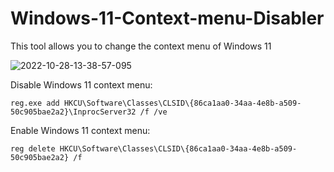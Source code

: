 # Windows-11-Context-menu-Disabler
This tool allows you to change the context menu of Windows 11

![2022-10-28-13-38-57-095](https://user-images.githubusercontent.com/89962566/198568372-b4b3e8bf-9878-47b3-92e1-bd3bedf715b7.jpg)

Disable Windows 11 context menu: 

```reg.exe add HKCU\Software\Classes\CLSID\{86ca1aa0-34aa-4e8b-a509-50c905bae2a2}\InprocServer32 /f /ve```


Enable Windows 11 context menu: 

```reg delete HKCU\Software\Classes\CLSID\{86ca1aa0-34aa-4e8b-a509-50c905bae2a2} /f```
